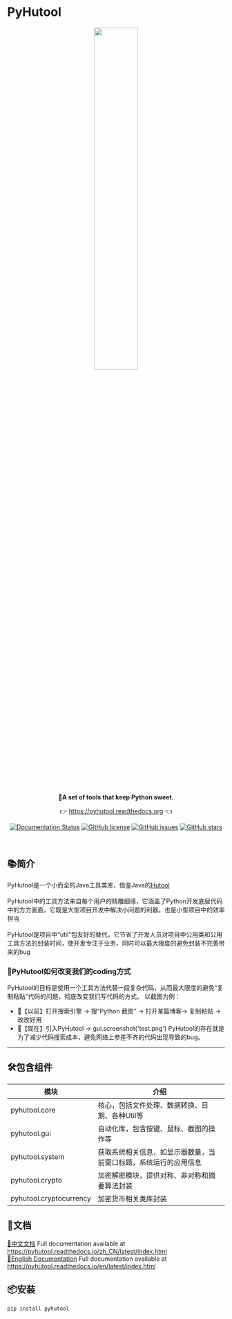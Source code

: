 # PyHutool
<p align="center">
	<a href="https://pyhutool.readthedocs.org"><img src="https://www.xujiantao.com/images/pyhutool-logo.png" width="45%"></a>
</p>
<p align="center">
	<strong>🍬A set of tools that keep Python sweet.</strong>
</p>
<p align="center">
	👉 <a href="https://pyhutool.readthedocs.org">https://pyhutool.readthedocs.org</a> 👈
</p>

<div style="text-align:center">

[![Documentation Status](https://readthedocs.org/projects/pyhutool/badge/?version=latest)](https://pyhutool.readthedocs.io/en/latest/?badge=latest)
[![GitHub license](https://img.shields.io/github/license/KAY53N/PyHutool)](https://github.com/KAY53N/PyHutool/blob/main/LICENSE)
[![GitHub issues](https://img.shields.io/github/issues/KAY53N/PyHutool)](https://github.com/KAY53N/PyHutool/issues)
[![GitHub stars](https://img.shields.io/github/stars/KAY53N/PyHutool)](https://github.com/KAY53N/PyHutool/stargazers)

</div>

<br />

## 📚简介
PyHutool是一个小而全的Java工具类库，借鉴Java的[Hutool](https://github.com/dromara/hutool) <br /><br />
PyHutool中的工具方法来自每个用户的精雕细琢，它涵盖了Python开发底层代码中的方方面面，它既是大型项目开发中解决小问题的利器，也是小型项目中的效率担当<br /><br />
PyHutool是项目中“util”包友好的替代，它节省了开发人员对项目中公用类和公用工具方法的封装时间，使开发专注于业务，同时可以最大限度的避免封装不完善带来的bug<br />

### 🍺PyHutool如何改变我们的coding方式
PyHutool的目标是使用一个工具方法代替一段复杂代码，从而最大限度的避免“复制粘贴”代码的问题，彻底改变我们写代码的方式。
以截图为例：
- 👴【以前】打开搜索引擎 -> 搜“Python 截图” -> 打开某篇博客-> 复制粘贴 -> 改改好用
- 👦【现在】引入PyHutool  -> gui.screenshot('test.png')
PyHutool的存在就是为了减少代码搜索成本，避免网络上参差不齐的代码出现导致的bug。
-------------------------------------------------------------------------------

## 🛠️包含组件
| 模块                | 介绍                               |
| -------------------|----------------------------------|
| pyhutool.core        | 核心，包括文件处理、数据转换、日期、各种Util等        |
| pyhutool.gui         | 自动化库，包含按键、鼠标、截图的操作等              |
| pyhutool.system         | 获取系统相关信息，如显示器数量，当前窗口标题，系统运行的应用信息 |
| pyhutool.crypto         | 加密解密模块，提供对称、非对称和摘要算法封装           |
| pyhutool.cryptocurrency | 加密货币相关类库封装       |

## 📝文档 
[📘中文文档](https://pyhutool.readthedocs.io/zh_CN/latest/index.html) Full documentation available at https://pyhutool.readthedocs.io/zh_CN/latest/index.html
<br />
[📘English Documentation](https://pyhutool.readthedocs.io/en/latest/index.html) Full documentation available at https://pyhutool.readthedocs.io/en/latest/index.html

## 📦安装
```shell
pip install pyhutool
```